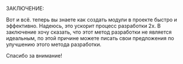 ЗАКЛЮЧЕНИЕ:

Вот и всё. теперь вы знаете как создать модули в проекте быстро и эффективно.
Надеюсь, это ускорит процесс разработки 2x. В заключение хочу сказать, что этот
метод разработки не является идеальным, по этой причине можете писать свои 
предложения по улучшению этого метода разработки.

Спасибо за внимание! 








